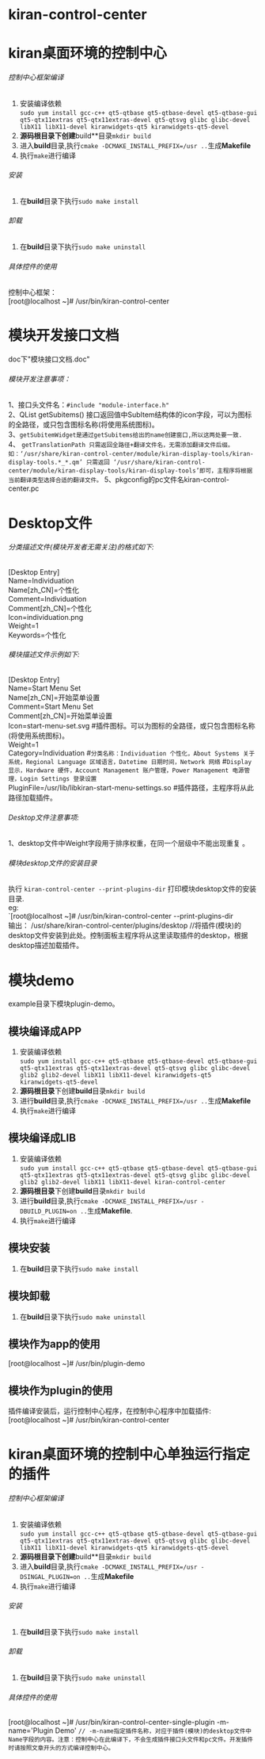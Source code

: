 # kiran-control-center
# kiran桌面环境的控制中心

###### 控制中心框架编译
1.  安装编译依赖  
   `sudo yum install gcc-c++ qt5-qtbase qt5-qtbase-devel qt5-qtbase-gui qt5-qtx11extras qt5-qtx11extras-devel qt5-qtsvg glibc glibc-devel libX11 libX11-devel kiranwidgets-qt5 kiranwidgets-qt5-devel`
2. **源码根目录下创建**build**目录`mkdir build`
3. 进入**build**目录,执行`cmake -DCMAKE_INSTALL_PREFIX=/usr ..`生成**Makefile**
4. 执行`make`进行编译

###### 安装
1. 在**build**目录下执行`sudo make install`

###### 卸载
1. 在**build**目录下执行`sudo make uninstall`

###### 具体控件的使用
控制中心框架：   
[root@localhost ~]# /usr/bin/kiran-control-center   
# 模块开发接口文档
doc下"模块接口文档.doc"

###### 模块开发注意事项：   
1、接口头文件名：`#include "module-interface.h"`   
2、QList<SubItem> getSubitems() 接口返回值中SubItem结构体的icon字段，可以为图标的全路径，或只包含图标名称(将使用系统图标)。   
3、`getSubitemWidget是通过getSubitems给出的name创建窗口,所以这两处要一致.`   
4、 `getTranslationPath 只需返回全路径+翻译文件名，无需添加翻译文件后缀。   
	如：‘/usr/share/kiran-control-center/module/kiran-display-tools/kiran-display-tools.*_*.qm’ 只需返回 ‘/usr/share/kiran-control-center/module/kiran-display-tools/kiran-display-tools’即可，主程序将根据当前翻译类型选择合适的翻译文件。` 
5、pkgconfig的pc文件名kiran-control-center.pc

# Desktop文件
###### 分类描述文件(模块开发者无需关注)的格式如下:
[Desktop Entry]  
Name=Individuation  
Name[zh_CN]=个性化  
Comment=Individuation  
Comment[zh_CN]=个性化  
Icon=individuation.png  
Weight=1  
Keywords=个性化  
  
###### 模块描述文件示例如下:  
[Desktop Entry]  
Name=Start Menu Set  
Name[zh_CN]=开始菜单设置  
Comment=Start Menu Set  
Comment[zh_CN]=开始菜单设置  
Icon=start-menu-set.svg     #插件图标。可以为图标的全路径，或只包含图标名称(将使用系统图标)。   
Weight=1  
Category=Individuation      #`分类名称：Individuation 个性化，About Systems 关于系统，Regional Language 区域语言，Datetime 日期时间，Network 网络` 
								#`Display 显示，Hardware 硬件，Account Management 账户管理，Power Management 电源管理，Login Settings 登录设置`           
PluginFile=/usr/lib/libkiran-start-menu-settings.so     #插件路径，主程序将从此路径加载插件。    

###### Desktop文件注意事项:
1、desktop文件中Weight字段用于排序权重，在同一个层级中不能出现重复 。  

###### 模块desktop文件的安装目录
执行 `kiran-control-center --print-plugins-dir` 打印模块desktop文件的安装目录.   
eg:  
`[root@localhost ~]# /usr/bin/kiran-control-center --print-plugins-dir  
输出： /usr/share/kiran-control-center/plugins/desktop  //将插件(模块)的desktop文件安装到此处。控制面板主程序将从这里读取插件的desktop，根据desktop描述加载插件。  

# 模块demo
example目录下模块plugin-demo。

## 模块编译成APP
1.  安装编译依赖  
   `sudo yum install gcc-c++ qt5-qtbase qt5-qtbase-devel qt5-qtbase-gui qt5-qtx11extras qt5-qtx11extras-devel qt5-qtsvg glibc glibc-devel glib2 glib2-devel libX11 libX11-devel kiranwidgets-qt5 kiranwidgets-qt5-devel`
2. **源码根目录**下创建**build**目录`mkdir build`   
3. 进行**build**目录,执行`cmake -DCMAKE_INSTALL_PREFIX=/usr ..`生成**Makefile**   
4. 执行`make`进行编译

## 模块编译成LIB
1.  安装编译依赖  
   `sudo yum install gcc-c++ qt5-qtbase qt5-qtbase-devel qt5-qtbase-gui qt5-qtx11extras qt5-qtx11extras-devel qt5-qtsvg glibc glibc-devel glib2 glib2-devel libX11 libX11-devel kiran-control-center`
2. **源码根目录**下创建**build**目录`mkdir build`   
3. 进行**build**目录,执行`cmake -DCMAKE_INSTALL_PREFIX=/usr -DBUILD_PLUGIN=on ..`生成**Makefile**.   
4. 执行`make`进行编译

## 模块安装
1. 在**build**目录下执行`sudo make install`

## 模块卸载
1. 在**build**目录下执行`sudo make uninstall`

## 模块作为app的使用
[root@localhost ~]# /usr/bin/plugin-demo

## 模块作为plugin的使用
插件编译安装后，运行控制中心程序，在控制中心程序中加载插件:    
[root@localhost ~]# /usr/bin/kiran-control-center

# kiran桌面环境的控制中心单独运行指定的插件
###### 控制中心框架编译
1.  安装编译依赖  
   `sudo yum install gcc-c++ qt5-qtbase qt5-qtbase-devel qt5-qtbase-gui qt5-qtx11extras qt5-qtx11extras-devel qt5-qtsvg glibc glibc-devel libX11 libX11-devel kiranwidgets-qt5 kiranwidgets-qt5-devel`
2. **源码根目录下创建**build**目录`mkdir build`
3. 进入**build**目录,执行`cmake -DCMAKE_INSTALL_PREFIX=/usr -DSINGAL_PLUGIN=on ..`生成**Makefile**
4. 执行`make`进行编译

###### 安装
1. 在**build**目录下执行`sudo make install`

###### 卸载
1. 在**build**目录下执行`sudo make uninstall`

###### 具体控件的使用
[root@localhost ~]# /usr/bin/kiran-control-center-single-plugin -m-name='Plugin Demo'     `// -m-name指定插件名称，对应于插件(模块)的desktop文件中Name字段的内容。注意：控制中心在此编译下，不会生成插件接口头文件和pc文件。开发插件时请按照文章开头的方式编译控制中心。`   
